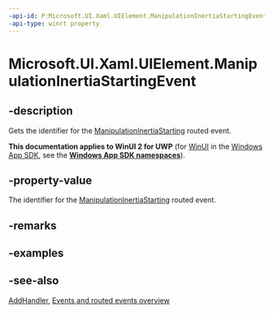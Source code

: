 ```yaml
---
-api-id: P:Microsoft.UI.Xaml.UIElement.ManipulationInertiaStartingEvent
-api-type: winrt property
---
```


<!-- Property syntax
public Windows.UI.Xaml.RoutedEvent ManipulationInertiaStartingEvent { get; }
-->

# Microsoft.UI.Xaml.UIElement.ManipulationInertiaStartingEvent

## -description
Gets the identifier for the [ManipulationInertiaStarting](uielement_manipulationinertiastarting.md) routed event.

**This documentation applies to WinUI 2 for UWP** (for [WinUI](/windows/apps/winui/winui3/) in the [Windows App SDK](/windows/apps/windows-app-sdk/), see the **[Windows App SDK namespaces](/windows/windows-app-sdk/api/winrt/)**).

## -property-value
The identifier for the [ManipulationInertiaStarting](uielement_manipulationinertiastarting.md) routed event.

## -remarks

## -examples

## -see-also
[AddHandler](uielement_addhandler_1350394113.md), [Events and routed events overview](/windows/uwp/xaml-platform/events-and-routed-events-overview)
